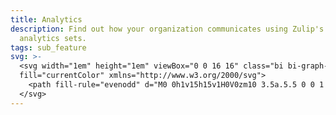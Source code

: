 ```yaml
---
title: Analytics
description: Find out how your organization communicates using Zulip's powerful
  analytics sets.
tags: sub_feature
svg: >-
  <svg width="1em" height="1em" viewBox="0 0 16 16" class="bi bi-graph-up"
  fill="currentColor" xmlns="http://www.w3.org/2000/svg">
    <path fill-rule="evenodd" d="M0 0h1v15h15v1H0V0zm10 3.5a.5.5 0 0 1 .5-.5h4a.5.5 0 0 1 .5.5v4a.5.5 0 0 1-1 0V4.9l-3.613 4.417a.5.5 0 0 1-.74.037L7.06 6.767l-3.656 5.027a.5.5 0 0 1-.808-.588l4-5.5a.5.5 0 0 1 .758-.06l2.609 2.61L13.445 4H10.5a.5.5 0 0 1-.5-.5z"/>
  </svg>
---
```

